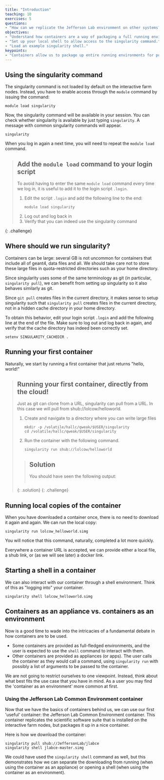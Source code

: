 ```yaml
---
title: "Introduction"
teaching: 10
exercises: 5
questions:
- "How can we replicate the Jefferson Lab environment on other systems?"
objectives:
- "Understand how containers are a way of packaging a full running environment."
- "Set up your local shell to allow access to the singularity command."
- "Load an example singularity shell."
keypoints:
- "Containers allow us to package up entire running environments for posterity."
---
```


## Using the singularity command

The singularity command is not loaded by default on the interactive farm nodes.
Instead, you have to enable access through the `module` command by issuing the
command:
~~~
module load singularity
~~~
Now, the singularity command will be available in your session. You can check
whether singularity is available by just typing `singularity`. A message with
common singularity commands will appear.
~~~
singularity
~~~

When you log in again a next time, you will need to repeat the `module load`
command.

> ## Add the `module load` command to your login script
>
> To avoid having to enter the same `module load` command every time we log in,
> it is useful to add it to the login script `.login`.
> 1. Edit the script `.login` and add the following line to the end:
>    ~~~
>    module load singularity
>    ~~~
> 2. Log out and log back in
> 3. Verify that you can indeed use the singularity command
>
{: .challenge}

## Where should we run singularity?

Containers can be large: several GB is not uncommon for containers that include
all of geant4, data files and all. We should take care not to store these large
files in quota-restricted directories such as your home directory.

Since singularity uses some of the same terminology as git (in particular,
`singularity pull`), we can benefit from setting up singularity so it also
behaves similarly as git.

Since `git pull` creates files in the current directory, it makes sense to
setup singularity such that `singularity pull` creates files in the current
directory, not in a hidden cache directory in your home directory.

To obtain this behavior, edit your login script `.login` and add the following
line at the end of the file. Make sure to log out and log back in again, and
verify that the cache directory has indeed been correctly set.
~~~
setenv SINGULARITY_CACHEDIR .
~~~

## Running your first container

Naturally, we start by running a first container that just returns "hello, world!"

> ## Running your first container, directly from the cloud!
>
> Just as git can clone from a URL, singularity can pull from a URL. In this
> case we will pull from shub://lolcow/helloworld.
>
> 1. Create and navigate to a directory where you can write large files
>    ~~~
>    mkdir -p /volatile/hallc/qweak/$USER/singularity
>    cd /volatile/hallc/qweak/$USER/singularity
>    ~~~
> 1. Run the container with the following command.
>    ~~~
>    singularity run shub://lolcow/helloworld
>    ~~~
>
> > ## Solution
> > You should have seen the following output:
> > ~~~
> >
> > ~~~
> {: .solution}
{: .challenge}

## Running local copies of the container

When you have downloaded a container once, there is no need to download it again
and again. We can run the local copy:
~~~
singularity run lolcow_helloworld.simg
~~~
You will notice that this command, naturally, completed a lot more quickly.

Everywhere a container URL is accepted, we can provide either a local file, a
shub link, or (as we will see later) a docker link.

## Starting a shell in a container

We can also interact with our container through a shell environment. Think of
this as "logging into" your container.
~~~
singularity shell lolcow_helloworld.simg
~~~

## Containers as an appliance vs. containers as an environment

Now is a good time to wade into the intricacies of a fundamental debate in how
containers are to be used.

- Some containers are provided as full-fledged environments, and the user is
  expected to use the `shell` command to interact with them.
- Other containers are provided as appliances (or apps). The user calls the
  container as they would call a command, using `singularity run` with possibly
  a list of arguments to be passed to the container.

We are not going to restrict ourselves to one viewpoint. Instead, think about
what best fits the use case that you have in mind. As a user you may find the
'container as an environment' more common at first.

### Using the Jefferson Lab Common Environment container

Now that we have the basics of containers behind us, we can use our first
'useful' container: the Jefferson Lab Common Environment container. This
container replicates the scientific software suite that is installed on the
interactive farm nodes, but packages it up in a nice container.

Here is how we download the container:
~~~
singularity pull shub://JeffersonLab/jlabce
singularity shell jlabce-master.simg
~~~
We could have used the `singularity shell` command as well, but this
demonstrates how we can separate the downloading from running (when using the
container as an appliance) or opening a shell (when using the container as an
environment).
